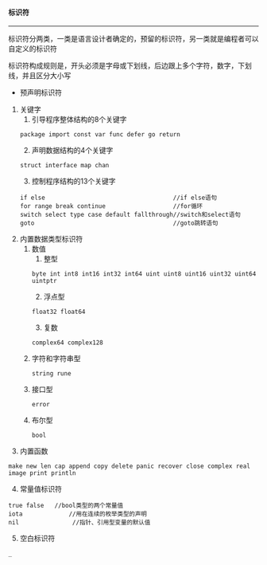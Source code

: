 #### 标识符
---
标识符分两类，一类是语言设计者确定的，预留的标识符，另一类就是编程者可以自定义的标识符

标识符构成规则是，开头必须是字母或下划线，后边跟上多个字符，数字，下划线，并且区分大小写

- 预声明标识符
1. 关键字
	1. 引导程序整体结构的8个关键字
	```
	package import const var func defer go return
	```
	2. 声明数据结构的4个关键字
	```
	struct interface map chan
	```
	3. 控制程序结构的13个关键字
	```
	if else                                    //if else语句
	for range break continue                   //for循环
	switch select type case default fallthrough//switch和select语句
	goto                                       //goto跳转语句
	```
2. 内置数据类型标识符
	1. 数值
		1. 整型
		```
		byte int int8 int16 int32 int64 uint uint8 uint16 uint32 uint64 uintptr
		```
		2. 浮点型
		```
		float32 float64
		```
		3. 复数
		```
		complex64 complex128
		```
	2. 字符和字符串型
		```
		string rune
		```
	3. 接口型
		```
		error
		```
	4. 布尔型
		```
		bool
		```
3. 内置函数
```
make new len cap append copy delete panic recover close complex real image print println
```
4. 常量值标识符
```
true false   //bool类型的两个常量值
iota             //用在连续的枚举类型的声明
nil               //指针、引用型变量的默认值
```
5. 空白标识符
```
_
```